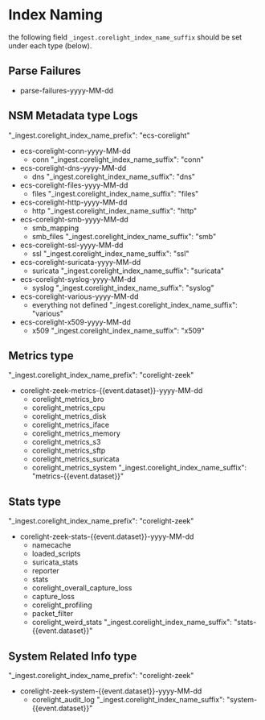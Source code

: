 # Index Naming
the following field `_ingest.corelight_index_name_suffix` should be set under each type (below). 

## Parse Failures
- parse-failures-yyyy-MM-dd
## NSM Metadata type Logs
"_ingest.corelight_index_name_prefix": "ecs-corelight"
- ecs-corelight-conn-yyyy-MM-dd
  - conn
  "_ingest.corelight_index_name_suffix": "conn"
- ecs-corelight-dns-yyyy-MM-dd
  - dns
  "_ingest.corelight_index_name_suffix": "dns"
- ecs-corelight-files-yyyy-MM-dd
  - files
  "_ingest.corelight_index_name_suffix": "files"
- ecs-corelight-http-yyyy-MM-dd
  - http
  "_ingest.corelight_index_name_suffix": "http"
- ecs-corelight-smb-yyyy-MM-dd
  - smb_mapping
  - smb_files
  "_ingest.corelight_index_name_suffix": "smb"
- ecs-corelight-ssl-yyyy-MM-dd
  - ssl
  "_ingest.corelight_index_name_suffix": "ssl"
- ecs-corelight-suricata-yyyy-MM-dd
  - suricata
  "_ingest.corelight_index_name_suffix": "suricata"
- ecs-corelight-syslog-yyyy-MM-dd
  - syslog
  "_ingest.corelight_index_name_suffix": "syslog"
- ecs-corelight-various-yyyy-MM-dd
  - everything not defined
  "_ingest.corelight_index_name_suffix": "various"
- ecs-corelight-x509-yyyy-MM-dd
  - x509
  "_ingest.corelight_index_name_suffix": "x509"

## Metrics type
"_ingest.corelight_index_name_prefix": "corelight-zeek"
- corelight-zeek-metrics-{{event.dataset}}-yyyy-MM-dd
  - corelight_metrics_bro
  - corelight_metrics_cpu
  - corelight_metrics_disk
  - corelight_metrics_iface
  - corelight_metrics_memory
  - corelight_metrics_s3
  - corelight_metrics_sftp
  - corelight_metrics_suricata
  - corelight_metrics_system
  "_ingest.corelight_index_name_suffix": "metrics-{{event.dataset}}"
## Stats type
"_ingest.corelight_index_name_prefix": "corelight-zeek"
- corelight-zeek-stats-{{event.dataset}}-yyyy-MM-dd
  - namecache
  - loaded_scripts
  - suricata_stats
  - reporter
  - stats
  - corelight_overall_capture_loss
  - capture_loss
  - corelight_profiling
  - packet_filter
  - corelight_weird_stats
  "_ingest.corelight_index_name_suffix": "stats-{{event.dataset}}"
## System Related Info type
"_ingest.corelight_index_name_prefix": "corelight-zeek"
- corelight-zeek-system-{{event.dataset}}-yyyy-MM-dd
  - corelight_audit_log
  "_ingest.corelight_index_name_suffix": "system-{{event.dataset}}"
